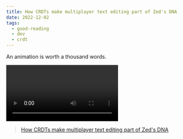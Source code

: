 ```yaml
---
title: How CRDTs make multiplayer text editing part of Zed's DNA
date: 2022-12-02
tags:
  - good-reading
  - dev
  - crdt
---
```


An animation is worth a thousand words.

![Past insertions can become the parent of new insertions.](https://zed.dev/img/post/crdts/crdt-concurrent-insertion-part-3.mp4)

> [How CRDTs make multiplayer text editing part of Zed's DNA](https://zed.dev/blog/crdts)
